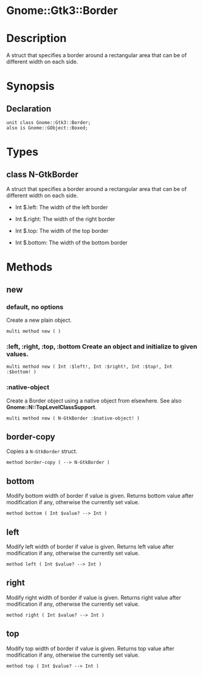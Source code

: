 Gnome::Gtk3::Border
===================

Description
===========

A struct that specifies a border around a rectangular area that can be of different width on each side.

Synopsis
========

Declaration
-----------

    unit class Gnome::Gtk3::Border;
    also is Gnome::GObject::Boxed;

Types
=====

class N-GtkBorder
-----------------

A struct that specifies a border around a rectangular area that can be of different width on each side.

  * Int $.left: The width of the left border

  * Int $.right: The width of the right border

  * Int $.top: The width of the top border

  * Int $.bottom: The width of the bottom border

Methods
=======

new
---

### default, no options

Create a new plain object.

    multi method new ( )

### :left, :right, :top, :bottom Create an object and initialize to given values.

    multi method new ( Int :$left!, Int :$right!, Int :$top!, Int :$bottom! )

### :native-object

Create a Border object using a native object from elsewhere. See also **Gnome::N::TopLevelClassSupport**.

    multi method new ( N-GtkBorder :$native-object! )

border-copy
-----------

Copies a `N-GtkBorder` struct.

    method border-copy ( --> N-GtkBorder )

bottom
------

Modify bottom width of border if value is given. Returns bottom value after modification if any, otherwise the currently set value.

    method bottom ( Int $value? --> Int )

left
----

Modify left width of border if value is given. Returns left value after modification if any, otherwise the currently set value.

    method left ( Int $value? --> Int )

right
-----

Modify right width of border if value is given. Returns right value after modification if any, otherwise the currently set value.

    method right ( Int $value? --> Int )

top
---

Modify top width of border if value is given. Returns top value after modification if any, otherwise the currently set value.

    method top ( Int $value? --> Int )

